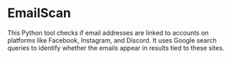 # EmailScan
This Python tool checks if email addresses are linked to accounts on platforms like Facebook, Instagram, and Discord. It uses Google search queries to identify whether the emails appear in results tied to these sites.
